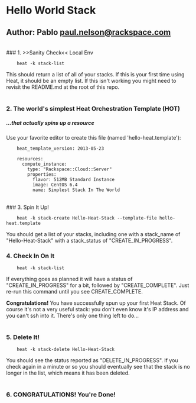 # Hello World Stack
## Author: Pablo <paul.nelson@rackspace.com>
</br>
### 1. >>Sanity Check<< Local Env

        heat -k stack-list

This should return a list of all of your stacks. If this is your first time using Heat, it should be an empty list. If this isn't working you might need to revisit the README.md at the root of this repo.
</br>
</br>
### 2. The world's simplest Heat Orchestration Template (HOT)
##### _...that actually spins up a resource_

Use your favorite editor to create this file (named 'hello-heat.template'):

        heat_template_version: 2013-05-23

        resources:
          compute_instance:
            type: "Rackspace::Cloud::Server"
            properties:
              flavor: 512MB Standard Instance
              image: CentOS 6.4
              name: Simplest Stack In The World
</br>
### 3. Spin It Up!

        heat -k stack-create Hello-Heat-Stack --template-file hello-heat.template

You should get a list of your stacks, including one with a stack_name of "Hello-Heat-Stack" with a stack_status of "CREATE_IN_PROGRESS".
</br>
### 4. Check In On It

        heat -k stack-list

If everything goes as planned it will have a status of "CREATE_IN_PROGRESS" for a bit, followed by "CREATE_COMPLETE". Just re-run this command until you see CREATE_COMPLETE.

__Congratulations!__ You have successfully spun up your first Heat Stack. Of course it's not a very useful stack: you don't even know it's IP address and you can't ssh into it. There's only one thing left to do...
</br>
</br>
### 5. Delete It!

        heat -k stack-delete Hello-Heat-Stack

You should see the status reported as "DELETE_IN_PROGRESS". If you check again in a minute or so you should eventually see that the stack is no longer in the list, which means it has been deleted.
</br>
</br>
### 6. CONGRATULATIONS! You're Done!

